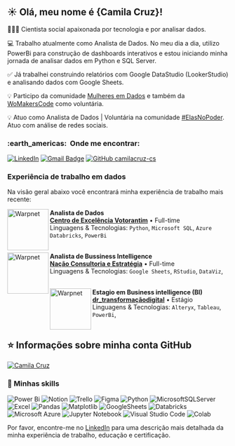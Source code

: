 ## ☀️ Olá, meu nome é <strong>{Camila Cruz}!</strong>

👩🏿‍🎓 Cientista social apaixonada por tecnologia e por analisar dados.

💻 Trabalho atualmente como Analista de Dados. No meu dia a dia, utilizo PowerBi para construção de dashboards interativos e estou iniciando minha jornada de analisar dados em Python e SQL Server. 

✅ Já trabalhei construindo relatórios com Google DataStudio (LookerStudio) e analisando dados com Google Sheets.

💡 Participo da comunidade [Mulheres em Dados](https://www.linkedin.com/company/mulheresemdados/) e também da [WoMakersCode](https://www.linkedin.com/company/womakerscode/) como voluntária. 

💡 Atuo como Analista de Dados | Voluntária na comunidade [#ElasNoPoder](https://www.linkedin.com/company/elasnopoderbr/mycompany/). Atuo com análise de redes sociais. 

<h3> :earth_americas: &nbsp;Onde me encontrar: </h3> 

[![LinkedIn](https://img.shields.io/badge/LinkedIn-0077B5?style=for-the-badge&logo=linkedin&logoColor=white
)](https://www.linkedin.com/in/camiladacruz-cs/) [![Gmail Badge](https://img.shields.io/badge/-camiladacruz.cs@gmail.com-006bed?style=flat-square&logo=Gmail&logoColor=white&link=mailto:SEU-EMAIL)](mailto:camiladacruz.cs@gmail.com) [![GitHub camilacruz-cs]( https://img.shields.io/github/followers/camilacruz-cs?label=follow&style=social)](https://github.com/camilacruz-cs/camilacruz-cs)


### Experiência de trabalho em dados
Na visão geral abaixo você encontrará minha experiência de trabalho mais recente:

[<img align="left" height="94px" width="94px" alt="Warpnet" src="https://media.licdn.com/dms/image/v2/D560BAQH3GEpoxmH9Jg/company-logo_200_200/company-logo_200_200/0/1686581069603/coe_centro_de_excelencia_votorantim_logo?e=1733356800&v=beta&t=zxS72DZH8eI3BfnNlYSWY1sM6q4_EBNppz4WHj3Ip9g"/>](https://www.linkedin.com/company/votorantim/)

**Analista de Dados** \
[**Centro de Excelência Votorantim**](https://www.linkedin.com/company/votorantim/) • Full-time \
Linguagens & Tecnologias: `Python`, `Microsoft SQL`, `Azure Databricks`, `PowerBi`\
<br/>

[<img align="left" height="94px" width="94px" alt="Warpnet" src="https://media.licdn.com/dms/image/v2/D4D0BAQFzl9ehpC65Fw/company-logo_200_200/company-logo_200_200/0/1699040021711/nao_consultoria_estratgia_logo?e=1733356800&v=beta&t=-rp4ay8_BomTJ5slM8kLTghFD3JLlGJDlAXn6jH5I6A"/>](https://www.linkedin.com/company/na%C3%A7%C3%A3o-consultoria-estrat%C3%A9gia/)

**Analista de Bussiness Intelligence** \
[**Nação Consultoria e Estratégia**](https://www.linkedin.com/company/na%C3%A7%C3%A3o-consultoria-estrat%C3%A9gia/) • Full-time \
Linguagens & Tecnologias: `Google Sheets`, `RStudio`, `DataViz`,\
<br/>

[<img align="left" height="94px" width="94px" alt="Warpnet" src="https://media.licdn.com/dms/image/v2/C4D0BAQFNLdi66ybirQ/company-logo_200_200/company-logo_200_200/0/1671472657504/drtransformacaodigital_logo?e=1733356800&v=beta&t=JlZJWBuG3AdDY84HiDr07oDfR5OBFzVdxVSgXJajXbQ"/>](https://www.linkedin.com/company/drtransformacaodigital/)

**Estagio em Business intelligence (BI)** \
[**dr_transformaçãodigital**](https://www.linkedin.com/company/drtransformacaodigital/) • Estágio \
Linguagens & Tecnologias: `Alteryx`, `Tableau`, `PowerBi`,\
<br/>


## ⭐ Informações sobre minha conta GitHub

[![Camila Cruz](https://github-readme-stats.vercel.app/api/top-langs/?username=camilacruz-cs)](https://github.com/camilacruz-cs/github-readme-stats)

### :rocket: Minhas skills
![Power Bi](https://img.shields.io/badge/power_bi-F2C811?style=for-the-badge&logo=powerbi&logoColor=black) ![Notion](https://img.shields.io/badge/Notion-%23000000.svg?style=for-the-badge&logo=notion&logoColor=white) ![Trello](https://img.shields.io/badge/Trello-%23026AA7.svg?style=for-the-badge&logo=Trello&logoColor=white) ![Figma](https://img.shields.io/badge/figma-%23F24E1E.svg?style=for-the-badge&logo=figma&logoColor=white) ![Python](https://img.shields.io/badge/python-3670A0?style=for-the-badge&logo=python&logoColor=ffdd54) ![MicrosoftSQLServer](https://img.shields.io/badge/Microsoft%20SQL%20Server-CC2927?style=for-the-badge&logo=microsoft%20sql%20server&logoColor=white) ![Excel](https://img.shields.io/badge/Microsoft_Excel-217346?style=for-the-badge&logo=microsoft-excel&logoColor=white) 	![Pandas](https://img.shields.io/badge/pandas-%23150458.svg?style=for-the-badge&logo=pandas&logoColor=white) ![Matplotlib](https://img.shields.io/badge/Matplotlib-%23ffffff.svg?style=for-the-badge&logo=Matplotlib&logoColor=black)  ![GoogleSheets](https://img.shields.io/badge/Google%20Sheets-34A853?style=for-the-badge&logo=google-sheets&logoColor=white)  ![Databricks](https://img.shields.io/badge/Databricks-FF3621?style=for-the-badge&logo=Databricks&logoColor=white)
 ![Microsoft Azure](https://img.shields.io/badge/Microsoft_Azure-0089D6?style=for-the-badge&logo=microsoft-azure&logoColor=white)  ![Jupyter Notebook](https://img.shields.io/badge/Jupyter-F37626.svg?&style=for-the-badge&logo=Jupyter&logoColor=white)
 ![Visual Studio Code](https://img.shields.io/badge/Visual%20Studio%20Code-0078d7.svg?style=for-the-badge&logo=visual-studio-code&logoColor=white)
 ![Colab](https://img.shields.io/badge/Colab-F9AB00?style=for-the-badge&logo=googlecolab&color=525252)




Por favor, encontre-me no [LinkedIn](https://www.linkedin.com/in/camiladacruz-cs/) para uma descrição mais detalhada da minha experiência de trabalho, educação e certificação.
